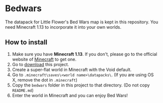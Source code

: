 # Bedwars

The datapack for Little Flower's Bed Wars map is kept in this repository. You need Minecraft 1.13 to incorporate it into your own worlds.

## How to install

1. Make sure you have **Minecraft 1.13**. If you don't, please go to the official website of [Minecraft](https://minecraft.net/) to get one.
2. Go to [download](https://github.com/Little-Flower-171/bedwars/releases) this project.
3. Create a super-flat world in Minecraft with the Void default.
4. Go to `.minecraft\saves\<world name>\datapacks\`. (If you are using OS X, remove the dot in `.minecraft`)
5. Copy the `bedwars` folder in this project to that directory. (Do not copy `README.md`)
6. Enter the world in Minecraft and you can enjoy Bed Wars!
